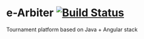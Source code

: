 # e-Arbiter [![Build Status](https://travis-ci.com/ArturCzopek/e-arbiter.svg?token=e6SGpvC5ZfEpHjskPqJT&branch=master)](https://travis-ci.com/ArturCzopek/e-arbiter)

Tournament platform based on Java + Angular stack
